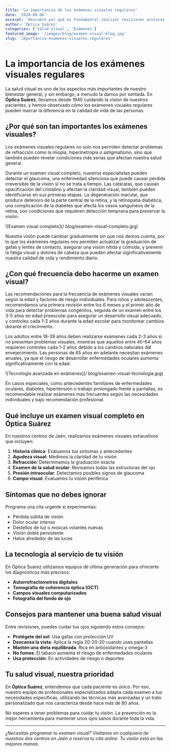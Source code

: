 ```yaml
---
title: 'La importancia de los exámenes visuales regulares'
date: '2024-08-06'
excerpt: 'Descubre por qué es fundamental realizar revisiones oculares periódicas para mantener una salud visual óptima.'
author: 'Óptica Suárez'
categories: ['Salud Visual', 'Exámenes']
featured_image: '/images/blog/examen-visual-blog.jpg'
slug: 'importancia-examenes-visuales-regulares'
---
```


# La importancia de los exámenes visuales regulares

La salud visual es uno de los aspectos más importantes de nuestro bienestar general, y sin embargo, a menudo la damos por sentada. En **Óptica Suárez**, llevamos desde 1940 cuidando la visión de nuestros pacientes, y hemos observado cómo los exámenes visuales regulares pueden marcar la diferencia en la calidad de vida de las personas.

## ¿Por qué son tan importantes los exámenes visuales?

Los exámenes visuales regulares no solo nos permiten detectar problemas de refracción como la miopía, hipermetropía o astigmatismo, sino que también pueden revelar condiciones más serias que afectan nuestra salud general.

Durante un examen visual completo, nuestros especialistas pueden detectar el glaucoma, una enfermedad silenciosa que puede causar pérdida irreversible de la visión si no se trata a tiempo. Las cataratas, que causan opacificación del cristalino y afectan la claridad visual, también pueden identificarse en sus primeras etapas. La degeneración macular, que produce deterioro de la parte central de la retina, y la retinopatía diabética, una complicación de la diabetes que afecta los vasos sanguíneos de la retina, son condiciones que requieren detección temprana para preservar la visión.

![Examen visual completo](/ blog/examen-visual-completo.jpg)

Nuestra visión puede cambiar gradualmente sin que nos demos cuenta, por lo que los exámenes regulares nos permiten actualizar la graduación de gafas y lentes de contacto, asegurar una visión nítida y cómoda, y prevenir la fatiga visual y dolores de cabeza que pueden afectar significativamente nuestra calidad de vida y rendimiento diario.

## ¿Con qué frecuencia debo hacerme un examen visual?

Las recomendaciones para la frecuencia de exámenes visuales varían según la edad y factores de riesgo individuales. Para niños y adolescentes, recomendamos una primera revisión entre los 6 meses y el primer año de vida para detectar problemas congénitos, seguida de un examen entre los 3-5 años en edad preescolar para asegurar un desarrollo visual adecuado, y controles cada 1-2 años durante la edad escolar para monitorear cambios durante el crecimiento.

Los adultos entre 18-39 años deben realizarse exámenes cada 2-3 años si no presentan problemas visuales, mientras que aquellos entre 40-64 años requieren controles cada 1-2 años debido a los cambios naturales del envejecimiento. Las personas de 65 años en adelante necesitan exámenes anuales, ya que el riesgo de desarrollar enfermedades oculares aumenta significativamente con la edad.

![Tecnología avanzada en exámenes](/ blog/examen-visual-tecnologia.jpg)

En casos especiales, como antecedentes familiares de enfermedades oculares, diabetes, hipertensión o trabajo prolongado frente a pantallas, es recomendable realizar exámenes más frecuentes según las necesidades individuales y bajo recomendación profesional.

## Qué incluye un examen visual completo en Óptica Suárez

En nuestros centros de Jaén, realizamos exámenes visuales exhaustivos que incluyen:

1. **Historia clínica**: Evaluamos tus síntomas y antecedentes
2. **Agudeza visual**: Medimos la claridad de tu visión
3. **Refracción**: Determinamos la graduación exacta
4. **Examen de la salud ocular**: Revisamos todas las estructuras del ojo
5. **Presión intraocular**: Detectamos posibles signos de glaucoma
6. **Campo visual**: Evaluamos tu visión periférica

## Síntomas que no debes ignorar

Programa una cita urgente si experimentas:

- Pérdida súbita de visión
- Dolor ocular intenso
- Destellos de luz o moscas volantes nuevas
- Visión doble persistente
- Halos alrededor de las luces

## La tecnología al servicio de tu visión

En Óptica Suárez utilizamos equipos de última generación para ofrecerte los diagnósticos más precisos:

- **Autorrefractómetros digitales**
- **Tomografía de coherencia óptica (OCT)**
- **Campos visuales computarizados**
- **Fotografía del fondo de ojo**

## Consejos para mantener una buena salud visual

Entre revisiones, puedes cuidar tus ojos siguiendo estos consejos:

- **Protégete del sol**: Usa gafas con protección UV
- **Descansa la vista**: Aplica la regla 20-20-20 cuando uses pantallas
- **Mantén una dieta equilibrada**: Rica en antioxidantes y omega-3
- **No fumes**: El tabaco aumenta el riesgo de enfermedades oculares
- **Usa protección**: En actividades de riesgo o deportes

## Tu salud visual, nuestra prioridad

En **Óptica Suárez**, entendemos que cada paciente es único. Por eso, nuestro equipo de profesionales especializados adapta cada examen a tus necesidades específicas, utilizando las técnicas más avanzadas y un trato personalizado que nos caracteriza desde hace más de 80 años.

No esperes a tener problemas para cuidar tu visión. La prevención es la mejor herramienta para mantener unos ojos sanos durante toda la vida.

---

_¿Necesitas programar tu examen visual? Visítanos en cualquiera de nuestros dos centros en Jaén o reserva tu cita online. Tu visión está en las mejores manos._
